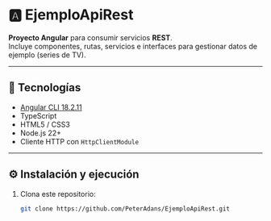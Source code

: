 # 🅰️ EjemploApiRest

**Proyecto Angular** para consumir servicios **REST**.  
Incluye componentes, rutas, servicios e interfaces para gestionar datos de ejemplo (series de TV).

---

## 🚀 Tecnologías
- [Angular CLI 18.2.11](https://angular.io/)
- TypeScript
- HTML5 / CSS3
- Node.js 22+
- Cliente HTTP con `HttpClientModule`

---

## ⚙️ Instalación y ejecución

1. Clona este repositorio:
   ```bash
   git clone https://github.com/PeterAdans/EjemploApiRest.git

